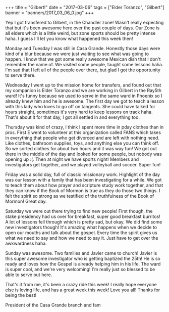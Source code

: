 +++
title = "Gilbert!"
date = "2017-03-06"
tags = ["Elder Toranzo", "Gilbert"]
banner = "banners/2017_03_06_0.jpg"
+++

Yep I got transfered to Gilbert, in the Chandler zone! Wasn't really
expecting that but it's been awesome here over the past couple of
days. Our Zone is all elders which is a little weird, but zone sports
should be pretty intense haha. I guess I'll let you know what happened
this week then!

Monday and Tuesday I was still in Casa Grande. Honestly those days
were kind of a blur because we were just waiting to see what was going
to happen. I know that we got some really awesome Mexican dish that I
don't remember the name of. We visited some people, taught some
lessons haha. I'm sad that I left all of the people over there, but
glad I got the opportunity to serve there.

Wednesday I went up to the mission home for transfers, and found out
that my companion is Elder Toranzo and we are working in Gilbert in
the Ray5th ward! It's funny because we used to serve in the same ward
in Phoenix so I already knew him and he is awesome. The first day we
got to teach a lesson with this lady who loves to go off on tangents.
She could have talked for hours straight, sometimes it's very hard to
keep lessons on track haha. That's about it for that day, I got all
settled in and everything too.

Thursday was kind of crazy, I think I spent more time in pday clothes
than in pros. First E went to volunteer at this organization called
FANS which takes in everything that people who get divorced and are
left with nothing need. Like clothes, bathroom supplies, toys, and
anything else you can think off. So we sorted clothes for about two
hours and it was way fun! We got out there in the middle of the day
and looked for some people, but nobody was opening up :(. Then at
night we have sports night! Members and investigators get together,
and we played volleyball and soccer. Super fun!

Friday was a solid day, full of classic missionary work. Highlight of
the day was our lesson with a family that has been investigating for a
while. We got to teach them about how prayer and scripture study work
together, and that they can know if the Book of Mormon is true as they
do those two things. I felt the spirit so strong as we testified of
the truthfulness of the Book of Mormon! Great day.

Saturday we were out there trying to find new people! First though,
the stake presidency had us over for breakfast, super good breakfast
burritos! A lot of lessons fell through which is pretty sad, but okay.
We did find some new investigators though! It's amazing what happens
when we decide to open our mouths and talk about the gospel. Every
time the spirit gives us what we need to say and how we need to say
it. Just have to get over the awkwardness haha.

Sunday was awesome. Two families and Javier came to church! Javier is
this super awesome investigator who is getting baptized the 25th! He
is so ready and loves how the Gospel is already helping him in his
life. The ward is super cool, and we're very welcoming! I'm really
just so blessed to be able to serve out here.

That's it from me, it's been a crazy ride this week! I really hope
everyone else is loving life, and has a great week this week! Love you
all! Thanks for being the best!

President of the Casa Grande branch and fam